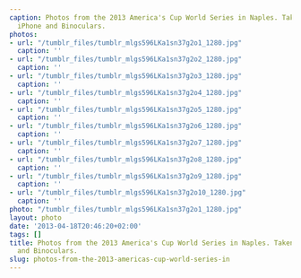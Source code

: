 ```yaml
---
caption: Photos from the 2013 America's Cup World Series in Naples. Taken with an
  iPhone and Binoculars.
photos:
- url: "/tumblr_files/tumblr_mlgs596LKa1sn37g2o1_1280.jpg"
  caption: ''
- url: "/tumblr_files/tumblr_mlgs596LKa1sn37g2o2_1280.jpg"
  caption: ''
- url: "/tumblr_files/tumblr_mlgs596LKa1sn37g2o3_1280.jpg"
  caption: ''
- url: "/tumblr_files/tumblr_mlgs596LKa1sn37g2o4_1280.jpg"
  caption: ''
- url: "/tumblr_files/tumblr_mlgs596LKa1sn37g2o5_1280.jpg"
  caption: ''
- url: "/tumblr_files/tumblr_mlgs596LKa1sn37g2o6_1280.jpg"
  caption: ''
- url: "/tumblr_files/tumblr_mlgs596LKa1sn37g2o7_1280.jpg"
  caption: ''
- url: "/tumblr_files/tumblr_mlgs596LKa1sn37g2o8_1280.jpg"
  caption: ''
- url: "/tumblr_files/tumblr_mlgs596LKa1sn37g2o9_1280.jpg"
  caption: ''
- url: "/tumblr_files/tumblr_mlgs596LKa1sn37g2o10_1280.jpg"
  caption: ''
photo: "/tumblr_files/tumblr_mlgs596LKa1sn37g2o1_1280.jpg"
layout: photo
date: '2013-04-18T20:46:20+02:00'
tags: []
title: Photos from the 2013 America's Cup World Series in Naples. Taken with an iPhone
  and Binoculars.
slug: photos-from-the-2013-americas-cup-world-series-in
---
```

